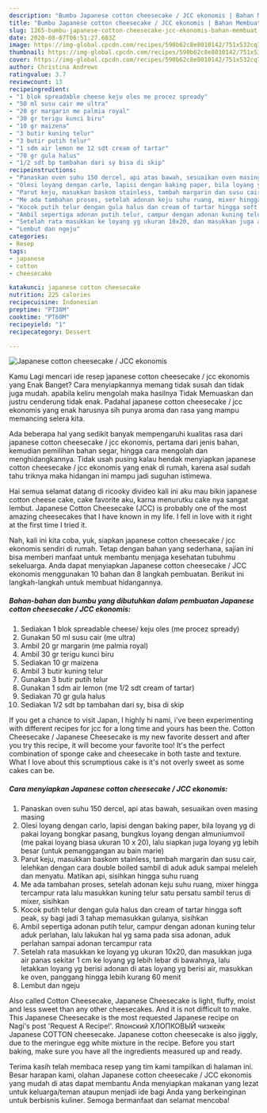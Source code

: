 ```yaml
---
description: "Bumbu Japanese cotton cheesecake / JCC ekonomis | Bahan Membuat Japanese cotton cheesecake / JCC ekonomis Yang Bikin Ngiler"
title: "Bumbu Japanese cotton cheesecake / JCC ekonomis | Bahan Membuat Japanese cotton cheesecake / JCC ekonomis Yang Bikin Ngiler"
slug: 1265-bumbu-japanese-cotton-cheesecake-jcc-ekonomis-bahan-membuat-japanese-cotton-cheesecake-jcc-ekonomis-yang-bikin-ngiler
date: 2020-08-07T06:51:27.603Z
image: https://img-global.cpcdn.com/recipes/590b62c8e8010142/751x532cq70/japanese-cotton-cheesecake-jcc-ekonomis-foto-resep-utama.jpg
thumbnail: https://img-global.cpcdn.com/recipes/590b62c8e8010142/751x532cq70/japanese-cotton-cheesecake-jcc-ekonomis-foto-resep-utama.jpg
cover: https://img-global.cpcdn.com/recipes/590b62c8e8010142/751x532cq70/japanese-cotton-cheesecake-jcc-ekonomis-foto-resep-utama.jpg
author: Christina Andrews
ratingvalue: 3.7
reviewcount: 13
recipeingredient:
- "1 blok spreadable cheese keju oles me procez spready"
- "50 ml susu cair me ultra"
- "20 gr margarin me palmia royal"
- "30 gr terigu kunci biru"
- "10 gr maizena"
- "3 butir kuning telur"
- "3 butir putih telur"
- "1 sdm air lemon me 12 sdt cream of tartar"
- "70 gr gula halus"
- "1/2 sdt bp tambahan dari sy bisa di skip"
recipeinstructions:
- "Panaskan oven suhu 150 dercel, api atas bawah, sesuaikan oven masing masing"
- "Olesi loyang dengan carlo, lapisi dengan baking paper, bila loyang yg di pakai loyang bongkar pasang, bungkus loyang dengan almuniumvoil (me pakai loyang biasa ukuran 10 x 20), lalu siapkan juga loyang yg lebih besar (untuk pemanggangan au bain marie)"
- "Parut keju, masukkan baskom stainless, tambah margarin dan susu cair, lelehkan dengan cara double boiled sambil di aduk aduk sampai meleleh dan menyatu. Matikan api, sisihkan hingga suhu ruang"
- "Me ada tambahan proses, setelah adonan keju suhu ruang, mixer hingga tercampur rata lalu masukkan kuning telur satu persatu sambil terus di mixer, sisihkan"
- "Kocok putih telur dengan gula halus dan cream of tartar hingga soft peak, sy bagi jadi 3 tahap memasukkan gulanya, sisihkan"
- "Ambil sepertiga adonan putih telur, campur dengan adonan kuning telur aduk perlahan, lalu lakukan hal yg sama pada sisa adonan, aduk perlahan sampai adonan tercampur rata"
- "Setelah rata masukkan ke loyang yg ukuran 10x20, dan masukkan juga air panas sekitar 1 cm ke loyang yg lebih lebar di bawahnya, lalu letakkan loyang yg berisi adonan di atas loyang yg berisi air, masukkan ke oven, panggang hingga lebih kurang 60 menit"
- "Lembut dan ngeju"
categories:
- Resep
tags:
- japanese
- cotton
- cheesecake

katakunci: japanese cotton cheesecake 
nutrition: 225 calories
recipecuisine: Indonesian
preptime: "PT38M"
cooktime: "PT60M"
recipeyield: "1"
recipecategory: Dessert

---
```



![Japanese cotton cheesecake / JCC ekonomis](https://img-global.cpcdn.com/recipes/590b62c8e8010142/751x532cq70/japanese-cotton-cheesecake-jcc-ekonomis-foto-resep-utama.jpg)

Kamu Lagi mencari ide resep japanese cotton cheesecake / jcc ekonomis yang Enak Banget? Cara menyiapkannya memang tidak susah dan tidak juga mudah. apabila keliru mengolah maka hasilnya Tidak Memuaskan dan justru cenderung tidak enak. Padahal japanese cotton cheesecake / jcc ekonomis yang enak harusnya sih punya aroma dan rasa yang mampu memancing selera kita.

Ada beberapa hal yang sedikit banyak mempengaruhi kualitas rasa dari japanese cotton cheesecake / jcc ekonomis, pertama dari jenis bahan, kemudian pemilihan bahan segar, hingga cara mengolah dan menghidangkannya. Tidak usah pusing kalau hendak menyiapkan japanese cotton cheesecake / jcc ekonomis yang enak di rumah, karena asal sudah tahu triknya maka hidangan ini mampu jadi suguhan istimewa.

Hai semua selamat datang di ricooky divideo kali ini aku mau bikin japanese cotton cheese cake, cake favorite aku, karna menurutku cake nya sangat lembut. Japanese Cotton Cheesecake (JCC) is probably one of the most amazing cheesecakes that I have known in my life. I fell in love with it right at the first time I tried it.


Nah, kali ini kita coba, yuk, siapkan japanese cotton cheesecake / jcc ekonomis sendiri di rumah. Tetap dengan bahan yang sederhana, sajian ini bisa memberi manfaat untuk membantu menjaga kesehatan tubuhmu sekeluarga. Anda dapat menyiapkan Japanese cotton cheesecake / JCC ekonomis menggunakan 10 bahan dan 8 langkah pembuatan. Berikut ini langkah-langkah untuk membuat hidangannya.

<!--inarticleads1-->

##### Bahan-bahan dan bumbu yang dibutuhkan dalam pembuatan Japanese cotton cheesecake / JCC ekonomis:

1. Sediakan 1 blok spreadable cheese/ keju oles (me procez spready)
1. Gunakan 50 ml susu cair (me ultra)
1. Ambil 20 gr margarin (me palmia royal)
1. Ambil 30 gr terigu kunci biru
1. Sediakan 10 gr maizena
1. Ambil 3 butir kuning telur
1. Gunakan 3 butir putih telur
1. Gunakan 1 sdm air lemon (me 1/2 sdt cream of tartar)
1. Sediakan 70 gr gula halus
1. Sediakan 1/2 sdt bp tambahan dari sy, bisa di skip


If you get a chance to visit Japan, I highly hi nami, i&#39;ve been experimenting with different recipes for jcc for a long time and yours has been the. Cotton Cheesecake / Japanese Cheesecake is my new favorite dessert and after you try this recipe, it will become your favorite too! It&#39;s the perfect combination of sponge cake and cheesecake in both taste and texture. What I love about this scrumptious cake is it&#39;s not overly sweet as some cakes can be. 

<!--inarticleads2-->

##### Cara menyiapkan Japanese cotton cheesecake / JCC ekonomis:

1. Panaskan oven suhu 150 dercel, api atas bawah, sesuaikan oven masing masing
1. Olesi loyang dengan carlo, lapisi dengan baking paper, bila loyang yg di pakai loyang bongkar pasang, bungkus loyang dengan almuniumvoil (me pakai loyang biasa ukuran 10 x 20), lalu siapkan juga loyang yg lebih besar (untuk pemanggangan au bain marie)
1. Parut keju, masukkan baskom stainless, tambah margarin dan susu cair, lelehkan dengan cara double boiled sambil di aduk aduk sampai meleleh dan menyatu. Matikan api, sisihkan hingga suhu ruang
1. Me ada tambahan proses, setelah adonan keju suhu ruang, mixer hingga tercampur rata lalu masukkan kuning telur satu persatu sambil terus di mixer, sisihkan
1. Kocok putih telur dengan gula halus dan cream of tartar hingga soft peak, sy bagi jadi 3 tahap memasukkan gulanya, sisihkan
1. Ambil sepertiga adonan putih telur, campur dengan adonan kuning telur aduk perlahan, lalu lakukan hal yg sama pada sisa adonan, aduk perlahan sampai adonan tercampur rata
1. Setelah rata masukkan ke loyang yg ukuran 10x20, dan masukkan juga air panas sekitar 1 cm ke loyang yg lebih lebar di bawahnya, lalu letakkan loyang yg berisi adonan di atas loyang yg berisi air, masukkan ke oven, panggang hingga lebih kurang 60 menit
1. Lembut dan ngeju


Also called Cotton Cheesecake, Japanese Cheesecake is light, fluffy, moist and less sweet than any other cheesecakes. And it is not difficult to make. This Japanese Cheesecake is the most requested Japanese recipe on Nagi&#39;s post &#39;Request A Recipe!&#39;. Японский ХЛОПКОВЫЙ чизкейк Japanese COTTON cheesecake. Japanese cotton cheesecake is also jiggly, due to the meringue egg white mixture in the recipe. Before you start baking, make sure you have all the ingredients measured up and ready. 

Terima kasih telah membaca resep yang tim kami tampilkan di halaman ini. Besar harapan kami, olahan Japanese cotton cheesecake / JCC ekonomis yang mudah di atas dapat membantu Anda menyiapkan makanan yang lezat untuk keluarga/teman ataupun menjadi ide bagi Anda yang berkeinginan untuk berbisnis kuliner. Semoga bermanfaat dan selamat mencoba!
